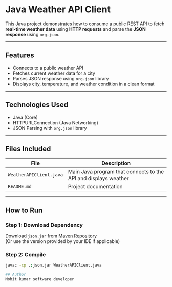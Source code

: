 #  Java Weather API Client

This Java project demonstrates how to consume a public REST API to fetch **real-time weather data** using **HTTP requests** and parse the **JSON response** using `org.json`.

---

##  Features

-  Connects to a public weather API
-  Fetches current weather data for a city
-  Parses JSON response using `org.json` library
-  Displays city, temperature, and weather condition in a clean format

---

##  Technologies Used

- Java (Core)
- HTTPURLConnection (Java Networking)
- JSON Parsing with `org.json` library

---

## Files Included

| File | Description |
|------|-------------|
| `WeatherAPIClient.java` | Main Java program that connects to the API and displays weather |
| `README.md` | Project documentation |

---

## How to Run

### Step 1: Download Dependency
Download `json.jar` from [Maven Repository](https://mvnrepository.com/artifact/org.json/json)  
(Or use the version provided by your IDE if applicable)

### Step 2: Compile
```bash
javac -cp .;json.jar WeatherAPIClient.java

## Author
Mohit kumar software developer